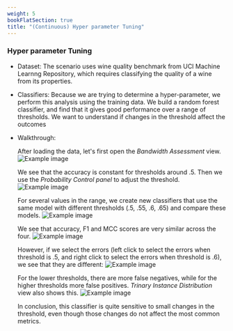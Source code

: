 ```yaml
---
weight: 5
bookFlatSection: true
title: "(Continuous) Hyper parameter Tuning"
---
```



### **Hyper parameter Tuning**

- Dataset: The scenario uses wine quality benchmark from UCI Machine Learnng Repository, which requires classifying the quality of a wine from its properties.

- Classifiers: Because we are trying to determine a hyper-parameter, we perform this analysis using the training data. We build a random forest
classifier, and find that it gives good performance over a range of
thresholds. We want to understand if changes in the threshold affect
the outcomes

- Walkthrough:

    After loading the data, let's first open the *Bandwidth Assessment* view.
    ![Example image](../../../image/wine-1.png)


    We see that the accuracy is constant for thresholds around .5. Then we use the *Probability Control panel* to adjust the threshold. 
    ![Example image](../../../image/wine-2.png)


    For several values in the range, we create new classifiers that use the same model with different
    thresholds (.5, .55, .6, .65) and compare these models. 
    ![Example image](../../../image/wine-3.png)


    We see that accuracy, F1 and MCC scores are very similar across the four.
    ![Example image](../../../image/wine-4.png)


    However, if we select the errors (left click to select the errors when threshold is .5, and right click to select the errors when threshold is .6), we see that they are different: 
    ![Example image](../../../image/wine-5.png)


    For the lower thresholds, there are more false negatives, while for the higher thresholds more false positives. *Trinary Instance Distribution* view also shows this.
    ![Example image](../../../image/wine-6.png)


    In conclusion, this classifier is quite sensitive to small changes in the threshold, even though those changes do not affect the most common metrics.

  